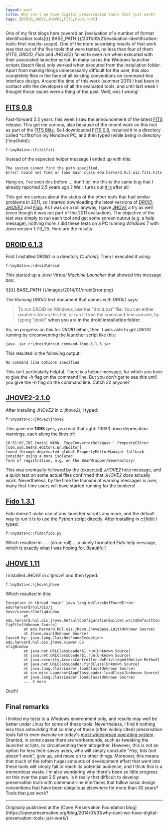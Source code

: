 ```yaml
---
layout: post
title: Why can't we have digital preservation tools that just work?
tags: [DROID,JHOVE,JHOVE2,FITS,Fido,rant]
---
```


One of my first blogs here covered an [evaluation of a number of format identification tools]({{ BASE_PATH }}/2011/09/21/evaluation-identification-tools-first-results-scape). One of the more surprising results of that work was that out of the five tools that were tested, no less than four of them (*FITS*, *DROID*, *Fido* and *JHOVE2*) failed to even *run* when executed with their associated launcher script. In many cases the *Windows* launcher scripts (batch files) only worked when executed from the installation folder. Apart from making things unnecessarily difficult for the user, this also completely flies in the face of all existing conventions on command-line interface design. Around the time of this work (summer 2011) I had been in contact with the developers of all the evaluated tools, and until last week I thought those issues were a thing of the past. Well, was I wrong!

<!-- more -->

## [FITS 0.8](http://projects.iq.harvard.edu/files/fits/files/fits-0.8.0.zip)

Fast-forward 2.5 years: this week I saw the announcement of the latest [FITS](http://projects.iq.harvard.edu/fits) release. This got me curious, also because of the recent work on this tool as part of the [FITS Blitz](http://www.openplanetsfoundation.org/blogs/2013-11-06-fits-blitz). So I downloaded [FITS 0.8](http://projects.iq.harvard.edu/files/fits/files/fits-0.8.0.zip), installed it in a directory called *c:\fits\\*on my *Windows* PC, and then typed (while being in directory *f:\myData\\*):

    f:\myData>c:\fits\fits

Instead of the expected helper message I ended up with this:

    The system cannot find the path specified.
    Error: Could not find or load main class edu.harvard.hul.ois.fits.Fits

Hang on, I've seen this before ... don't tell me this is the same bug that I already reported 2.5 years ago ? Well, turns out [it is](https://github.com/harvard-lts/fits/issues/10) after all!

This got me curious about the status of the other tools that had similar problems in 2011, so I started downloading the latest versions of [*DROID*](http://www.nationalarchives.gov.uk/information-management/our-services/dc-file-profiling-tool.htm), [*JHOVE2*](https://bitbucket.org/jhove2/main/wiki/Home) and [*Fido*](https://github.com/openplanets/fido). As I was on a roll anyway, I gave [JHOVE](http://jhove.sourceforge.net/) a try as well (even though it was not part of the 2011 evaluation). The objective of the test was simply to *run* each tool and get some screen output (e.g. a help message), nothing more. I did these tests on a PC running *Windows* 7 with *Java* version 1.7.0_25. Here are the results.  

## [DROID 6.1.3](http://www.nationalarchives.gov.uk/documents/information-management/droid-binary-6.1.3-bin.zip)

First I installed *DROID* in a directory *C:\droid\\*. Then I executed it using:

    f:\myData>c:\droid\droid

This started up a *Java Virtual Machine Launcher* that showed this message box:

![]({{ BASE_PATH }}/images/2014/01/droidError.png)

The *Running DROID* text document that comes with *DROID* says:

> To run DROID on Windows, use the "droid.bat" file.  You can either double-click on this file, or run it from the command-line console, by typing "droid" **when you are in the droid installation folder**.

So, no progress on this for *DROID* either, then. I *was* able to get *DROID* running by circumventing the launcher script like this:

    java -jar c:\droid\droid-command-line-6.1.3.jar

This resulted in the following output:

    No command line options specified

This isn't particularly helpful. There *is* a helper message, for which you have to give the *-h* flag on the command line. But you don't get to see this until you give the *-h* flag on the command line. Catch 22 anyone?

## [JHOVE2-2.1.0](http://bitbucket.org/jhove2/main/downloads/jhove2-2.1.0.zip)

After installing *JHOVE2* in *c:\jhove2\\*, I typed:

    f:\myData>c:\jhove2\jhove2

This gave me **1393** (yes, you read that right: 1393!) *Java* deprecation warnings, each along the lines of:


    16:51:02,702 [main] WARN  TypeConverterDelegate : PropertyEditor [com.sun.beans.editors.EnumEditor]
    found through deprecated global PropertyEditorManager fallback - consider using a more isolated 
    form of registration, e.g. on the BeanWrapper/BeanFactory! 

This was eventually followed by the (expected) *JHOVE2* help message, and a quick test on some actual files confirmed that *JHOVE2* *does* actually work. Nevertheless, by the time the tsunami of warning messages is over, many first-time users will have started running for the bunkers!

## [Fido 1.3.1](https://github.com/openplanets/fido/releases/tag/1.3.1-70)

*Fido* doesn't make use of any launcher scripts any more, and the default way to run it is to use the *Python* script directly. After installing in *c:\fido\\* I typed:

    f:\myData>c:\fido\fido.py

Which resulted in ..... (drum roll) ... a nicely formatted *Fido* help message, which is exactly what I was hoping for. Beautiful!

## [JHOVE 1.11](http://sourceforge.net/projects/jhove/files/latest/download)

I installed *JHOVE* in *c:\jhove\\* and then typed:

    f:\myData>c:\jhove\jhove 

Which resulted in this:


    Exception in thread "main" java.lang.NoClassDefFoundError: edu/harvard/hul/ois/j
    hove/viewer/ConfigWindow
            at edu.harvard.hul.ois.jhove.DefaultConfigurationBuilder.writeDefaultCon
    figFile(Unknown Source)
            at edu.harvard.hul.ois.jhove.JhoveBase.init(Unknown Source)
            at Jhove.main(Unknown Source)
    Caused by: java.lang.ClassNotFoundException: edu.harvard.hul.ois.jhove.viewer.Co
    nfigWindow
            at java.net.URLClassLoader$1.run(Unknown Source)
            at java.net.URLClassLoader$1.run(Unknown Source)
            at java.security.AccessController.doPrivileged(Native Method)
            at java.net.URLClassLoader.findClass(Unknown Source)
            at java.lang.ClassLoader.loadClass(Unknown Source)
            at sun.misc.Launcher$AppClassLoader.loadClass(Unknown Source)
            at java.lang.ClassLoader.loadClass(Unknown Source)
            ... 3 more

Ouch!

## Final remarks

I limited my tests to a *Windows* environment only, and results may well be better under *Linux* for some of these tools. Nevertheless, I find it nothing less than astounding that so many of these (often widely cited) preservation tools fail to even *execute* on today's [most widespread operating system](http://en.wikipedia.org/wiki/Usage_share_of_operating_systems). Granted, in some cases there are workarounds, such as tweaking the launcher scripts, or circumventing them altogether. However, this is not an option for less tech-savvy users, who will simply conclude "*Hey, this tool doesn't work*", give up, and move on to other things. Moreover, this means that much of the (often huge) amounts of development effort that went into these tools will simply fail to reach its potential audience, and I think this is a tremendous waste. I'm also wondering why there's been so little progress on this over the past 2.5 years. Is it really that difficult to develop preservation tools with command-line interfaces that follow basic design conventions that have been ubiquitous elsewhere for more than 30 years? Tools that *just work*?

<hr>
Originally published at the [Open Preservation Foundation blog](https://openpreservation.org/blog/2014/01/31/why-cant-we-have-digital-preservation-tools-just-work/)
